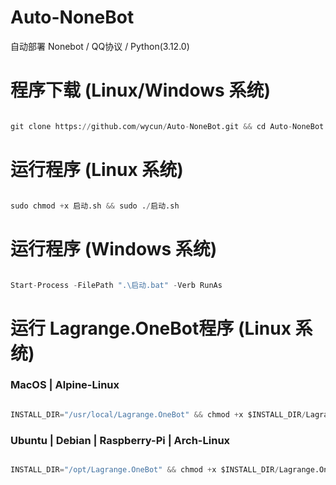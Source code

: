 # Auto-NoneBot
自动部署 Nonebot / QQ协议 / Python(3.12.0)

# 程序下载 (Linux/Windows 系统)
```python

git clone https://github.com/wycun/Auto-NoneBot.git && cd Auto-NoneBot

```

# 运行程序 (Linux 系统)
```python

sudo chmod +x 启动.sh && sudo ./启动.sh

```

# 运行程序 (Windows 系统)
```python

Start-Process -FilePath ".\启动.bat" -Verb RunAs

```


# 运行 Lagrange.OneBot程序 (Linux 系统)

###  MacOS | Alpine-Linux

```python

INSTALL_DIR="/usr/local/Lagrange.OneBot" && chmod +x $INSTALL_DIR/Lagrange.OneBot/bin/Release/net8.0/linux-x64/publish/Lagrange.OneBot && echo "设置运行权限..." && $INSTALL_DIR/Lagrange.OneBot/bin/Release/net8.0/linux-x64/publish/Lagrange.OneBot && echo "Lagrange.OneBot运行完成！"

```
### Ubuntu | Debian | Raspberry-Pi | Arch-Linux
```python

INSTALL_DIR="/opt/Lagrange.OneBot" && chmod +x $INSTALL_DIR/Lagrange.OneBot/bin/Release/net8.0/linux-x64/publish/Lagrange.OneBot && echo "设置运行权限..." && $INSTALL_DIR/Lagrange.OneBot/bin/Release/net8.0/linux-x64/publish/Lagrange.OneBot && echo "Lagrange.OneBot运行完成！"

```


